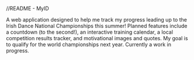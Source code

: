 //README - MyID

A web application designed to help me track my progress leading up to the Irish Dance National Championships this summer! Planned features include a countdown (to the second!), an interactive training calendar, a local competition results tracker, and motivational images and quotes. My goal is to qualify for the world championships next year. Currently a work in progress.